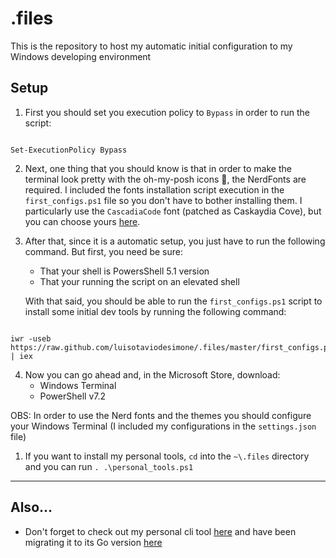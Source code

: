 # .files

This is the repository to host my automatic initial configuration to my Windows developing environment

## Setup
1. First you should set you execution policy to `Bypass` in order to run the script:
```

Set-ExecutionPolicy Bypass

```
2. Next, one thing that you should know is that in order to make the terminal look pretty with the oh-my-posh icons 💅, the NerdFonts are required. I included the fonts installation script execution in the `first_configs.ps1` file so you don't have to bother installing them. I particularly use the `CascadiaCode` font (patched as Caskaydia Cove), but you can choose yours [here](https://github.com/ryanoasis/nerd-fonts/releases).

3. After that, since it is a automatic setup, you just have to run the following command. But first, you need be sure:

    - That your shell is PowersShell 5.1 version
    - That your running the script on an elevated shell

    With that said, you should be able to run the `first_configs.ps1` script to install some initial dev tools by running the following command:
```

iwr -useb https://raw.github.com/luisotaviodesimone/.files/master/first_configs.ps1 | iex

```
4. Now you can go ahead and, in the Microsoft Store, download:
    - Windows Terminal
    - PowerShell v7.2

OBS: In order to use the Nerd fonts and the themes you should configure your Windows Terminal (I included my configurations in the `settings.json` file)

1. If you want to install my personal tools, `cd` into the `~\.files` directory and you can run `. .\personal_tools.ps1`

---

## Also...

- Don't forget to check out my personal cli tool [here](https://github.com/luisotaviodesimone/my-powershell-cli) and have been migrating it to its Go version [here](https://github.com/luisotaviodesimone/my-go-cli)
